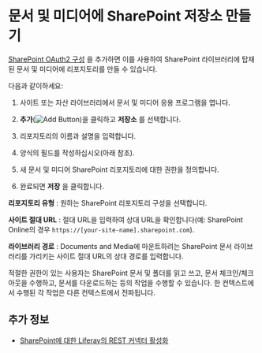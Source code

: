 # 문서 및 미디어에 SharePoint 저장소 만들기

[SharePoint OAuth2 구성](./enabling-liferays-rest-connector-to-sharepoint.md#adding-a-sharepoint-oauth2-configuration) 을 추가하면 이를 사용하여 SharePoint 라이브러리에 탑재된 문서 및 미디어에 리포지토리를 만들 수 있습니다.

다음과 같이하세요:

1. 사이트 또는 자산 라이브러리에서 문서 및 미디어 응용 프로그램을 엽니다.

1. **추가**(![Add Button](../../../../images/icon-add.png))을 클릭하고 **저장소** 를 선택합니다.

1. 리포지토리의 이름과 설명을 입력합니다.

1. 양식의 필드를 작성하십시오(아래 참조).

1. 새 문서 및 미디어 SharePoint 리포지토리에 대한 권한을 정의합니다.

1. 완료되면 **저장** 을 클릭합니다.

**리포지토리 유형** : 원하는 SharePoint 리포지토리 구성을 선택합니다.

**사이트 절대 URL** : 절대 URL을 입력하여 상대 URL을 확인합니다(예: SharePoint Online의 경우 `https://[your-site-name].sharepoint.com`).

**라이브러리 경로** : Documents and Media에 마운트하려는 SharePoint 문서 라이브러리를 가리키는 사이트 절대 URL의 상대 경로를 입력합니다.

적절한 권한이 있는 사용자는 SharePoint 문서 및 폴더를 읽고 쓰고, 문서 체크인/체크아웃을 수행하고, 문서를 다운로드하는 등의 작업을 수행할 수 있습니다. 한 컨텍스트에서 수행된 각 작업은 다른 컨텍스트에서 전파됩니다.

## 추가 정보

* [SharePoint에 대한 Liferay의 REST 커넥터 활성화](./enabling-liferays-rest-connector-to-sharepoint.md)
